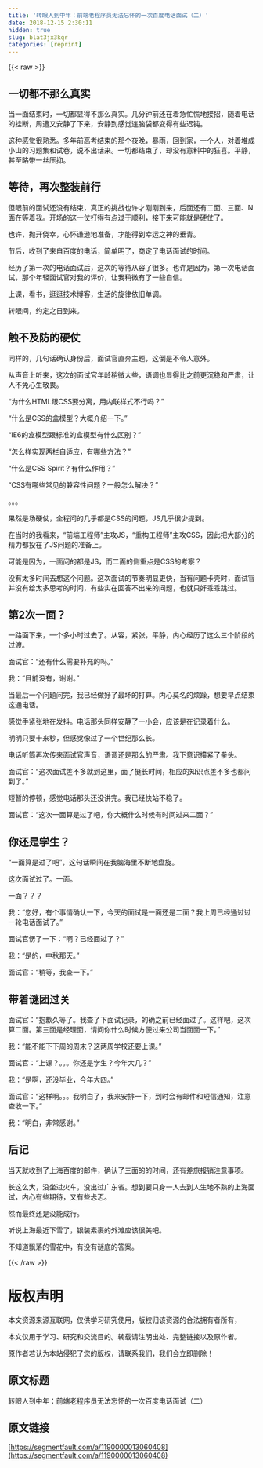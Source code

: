 ```yaml
---
title: '转眼人到中年：前端老程序员无法忘怀的一次百度电话面试（二）' 
date: 2018-12-15 2:30:11
hidden: true
slug: blat3jx3kqr
categories: [reprint]
---
```


{{< raw >}}

                    
<h2 id="articleHeader0">一切都不那么真实</h2>
<p>当一面结束时，一切都显得不那么真实。几分钟前还在着急忙慌地接招，随着电话的挂断，周遭又安静了下来，安静到感觉连脑袋都变得有些迟钝。</p>
<p>这种感觉很熟悉。多年前高考结束的那个夜晚，暴雨，回到家，一个人，对着堆成小山的习题集和试卷，说不出话来。一切都结束了，却没有意料中的狂喜。平静，甚至略带一丝压抑。</p>
<h2 id="articleHeader1">等待，再次整装前行</h2>
<p>但眼前的面试还没有结束，真正的挑战也许才刚刚到来，后面还有二面、三面、N面在等着我。开场的这一仗打得有点过于顺利，接下来可能就是硬仗了。</p>
<p>也许，抛开侥幸，心怀谦逊地准备，才能得到幸运之神的垂青。</p>
<p>节后，收到了来自百度的电话，简单明了，商定了电话面试的时间。</p>
<p>经历了第一次的电话面试后，这次的等待从容了很多。也许是因为，第一次电话面试，那个年轻面试官对我的评价，让我稍微有了一些自信。</p>
<p>上课，看书，逛逛技术博客，生活的旋律依旧单调。</p>
<p>转眼间，约定之日到来。</p>
<h2 id="articleHeader2">触不及防的硬仗</h2>
<p>同样的，几句话确认身份后，面试官直奔主题，这倒是不令人意外。</p>
<p>从声音上听来，这次的面试官年龄稍微大些，语调也显得比之前更沉稳和严肃，让人不免心生敬畏。</p>
<p>“为什么HTML跟CSS要分离，用内联样式不行吗？”</p>
<p>“什么是CSS的盒模型？大概介绍一下。”</p>
<p>“IE6的盒模型跟标准的盒模型有什么区别？”</p>
<p>“怎么样实现两栏自适应，有哪些方法？”</p>
<p>“什么是CSS Spirit？有什么作用？”</p>
<p>“CSS有哪些常见的兼容性问题？一般怎么解决？”</p>
<p>。。。</p>
<p>果然是场硬仗，全程问的几乎都是CSS的问题，JS几乎很少提到。</p>
<p>在当时的我看来，“前端工程师”主攻JS，“重构工程师”主攻CSS，因此把大部分的精力都投在了JS问题的准备上。</p>
<p>可能是因为，一面问的都是JS，而二面的侧重点是CSS的考察？</p>
<p>没有太多时间去想这个问题。这次面试的节奏明显更快，当有问题卡壳时，面试官并没有给太多思考的时间，有些实在回答不出来的问题，也就只好乖乖跳过。</p>
<h2 id="articleHeader3">第2次一面？</h2>
<p>一路面下来，一个多小时过去了。从容，紧张，平静，内心经历了这么三个阶段的过渡。</p>
<p>面试官：“还有什么需要补充的吗。”</p>
<p>我：“目前没有，谢谢。”</p>
<p>当最后一个问题问完，我已经做好了最坏的打算。内心莫名的烦躁，想要早点结束这通电话。</p>
<p>感觉手紧张地在发抖。电话那头同样安静了一小会，应该是在记录着什么。</p>
<p>明明只要十来秒，但感觉像过了一个世纪那么长。</p>
<p>电话听筒再次传来面试官声音，语调还是那么的严肃。我下意识攥紧了拳头。</p>
<p>面试官：“这次面试差不多就到这里，面了挺长时间，相应的知识点差不多也都问到了。”</p>
<p>短暂的停顿，感觉电话那头还没讲完。我已经快站不稳了。</p>
<p>面试官：“这次一面算是过了吧，你大概什么时候有时间过来二面？”</p>
<h2 id="articleHeader4">你还是学生？</h2>
<p>“一面算是过了吧”，这句话瞬间在我脑海里不断地盘旋。</p>
<p>这次面试过了。一面。</p>
<p>一面？？？</p>
<p>我：“您好，有个事情确认一下，今天的面试是一面还是二面？我上周已经通过过一轮电话面试了。”</p>
<p>面试官愣了一下：“啊？已经面过了？”</p>
<p>我：“是的，中秋那天。”</p>
<p>面试官：“稍等，我查一下。”</p>
<h2 id="articleHeader5">带着谜团过关</h2>
<p>面试官：“抱歉久等了。我查了下面试记录，的确之前已经面过了。这样吧，这次算二面。第三面是经理面，请问你什么时候方便过来公司当面面一下。”</p>
<p>我：“能不能下下周的周末？这两周学校还要上课。”</p>
<p>面试官：“上课？。。。你还是学生？今年大几？”</p>
<p>我：“是啊，还没毕业，今年大四。”</p>
<p>面试官：“这样啊。。。我明白了，我来安排一下，到时会有邮件和短信通知，注意查收一下。”</p>
<p>我：“明白，非常感谢。”</p>
<h2 id="articleHeader6">后记</h2>
<p>当天就收到了上海百度的邮件，确认了三面的的时间，还有差旅报销注意事项。</p>
<p>长这么大，没坐过火车，没出过广东省。想到要只身一人去到人生地不熟的上海面试，内心有些期待，又有些忐忑。</p>
<p>然而最终还是没能成行。</p>
<p>听说上海最近下雪了，银装素裹的外滩应该很美吧。</p>
<p>不知道飘落的雪花中，有没有谜底的答案。</p>

                
{{< /raw >}}

# 版权声明
本文资源来源互联网，仅供学习研究使用，版权归该资源的合法拥有者所有，

本文仅用于学习、研究和交流目的。转载请注明出处、完整链接以及原作者。

原作者若认为本站侵犯了您的版权，请联系我们，我们会立即删除！

## 原文标题
转眼人到中年：前端老程序员无法忘怀的一次百度电话面试（二）

## 原文链接
[https://segmentfault.com/a/1190000013060408](https://segmentfault.com/a/1190000013060408)


